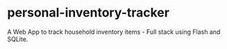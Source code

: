 # personal-inventory-tracker
A Web App to track household inventory items - Full stack using Flash and SQLite.
